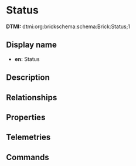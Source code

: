 # Status
**DTMI:** dtmi:org:brickschema:schema:Brick:Status;1
## Display name
- **en:** Status
## Description
## Relationships
## Properties
## Telemetries
## Commands
